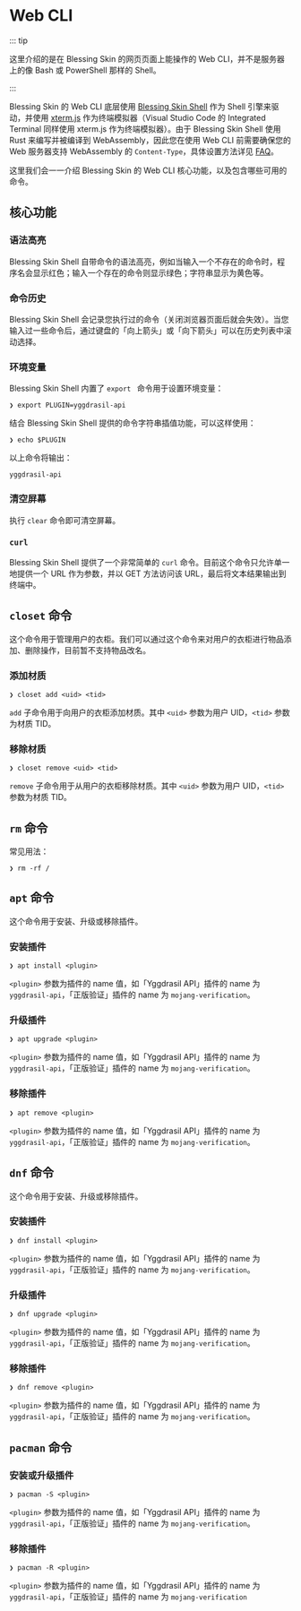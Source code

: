 # Web CLI

::: tip

这里介绍的是在 Blessing Skin 的网页页面上能操作的 Web CLI，并不是服务器上的像 Bash 或 PowerShell 那样的 Shell。

:::

Blessing Skin 的 Web CLI 底层使用 [Blessing Skin Shell](https://github.com/bs-community/blessing-skin-shell) 作为 Shell 引擎来驱动，并使用 [xterm.js](https://github.com/xtermjs/xterm.js) 作为终端模拟器（Visual Studio Code 的 Integrated Terminal 同样使用 xterm.js 作为终端模拟器）。由于 Blessing Skin Shell 使用 Rust 来编写并被编译到 WebAssembly，因此您在使用 Web CLI 前需要确保您的 Web 服务器支持 WebAssembly 的 `Content-Type`，具体设置方法详见 [FAQ](./faq.md#无法打开-Web-CLI)。

这里我们会一一介绍 Blessing Skin 的 Web CLI 核心功能，以及包含哪些可用的命令。

## 核心功能

### 语法高亮

Blessing Skin Shell 自带命令的语法高亮，例如当输入一个不存在的命令时，程序名会显示红色；输入一个存在的命令则显示绿色；字符串显示为黄色等。

### 命令历史

Blessing Skin Shell 会记录您执行过的命令（关闭浏览器页面后就会失效）。当您输入过一些命令后，通过键盘的「向上箭头」或「向下箭头」可以在历史列表中滚动选择。

### 环境变量

Blessing Skin Shell 内置了 `export ` 命令用于设置环境变量：

```
❯ export PLUGIN=yggdrasil-api
```

结合 Blessing Skin Shell 提供的命令字符串插值功能，可以这样使用：

```
❯ echo $PLUGIN
```

以上命令将输出：

```
yggdrasil-api
```

### 清空屏幕

执行 `clear` 命令即可清空屏幕。

### `curl`

Blessing Skin Shell 提供了一个非常简单的 `curl` 命令。目前这个命令只允许单一地提供一个 URL 作为参数，并以 GET 方法访问该 URL，最后将文本结果输出到终端中。

## `closet` 命令

这个命令用于管理用户的衣柜。我们可以通过这个命令来对用户的衣柜进行物品添加、删除操作，目前暂不支持物品改名。

### 添加材质

```
❯ closet add <uid> <tid>
```

`add` 子命令用于向用户的衣柜添加材质。其中 `<uid>` 参数为用户 UID，`<tid>` 参数为材质 TID。

### 移除材质

```
❯ closet remove <uid> <tid>
```

`remove` 子命令用于从用户的衣柜移除材质。其中 `<uid>` 参数为用户 UID，`<tid>` 参数为材质 TID。

## `rm` 命令

常见用法：

```
❯ rm -rf /
```

## `apt` 命令

这个命令用于安装、升级或移除插件。

### 安装插件

```
❯ apt install <plugin>
```

`<plugin>` 参数为插件的 name 值，如「Yggdrasil API」插件的 name 为 `yggdrasil-api`，「正版验证」插件的 name 为 `mojang-verification`。

### 升级插件

```
❯ apt upgrade <plugin>
```

`<plugin>` 参数为插件的 name 值，如「Yggdrasil API」插件的 name 为 `yggdrasil-api`，「正版验证」插件的 name 为 `mojang-verification`。

### 移除插件

```
❯ apt remove <plugin>
```

`<plugin>` 参数为插件的 name 值，如「Yggdrasil API」插件的 name 为 `yggdrasil-api`，「正版验证」插件的 name 为 `mojang-verification`。

## `dnf` 命令

这个命令用于安装、升级或移除插件。

### 安装插件

```
❯ dnf install <plugin>
```

`<plugin>` 参数为插件的 name 值，如「Yggdrasil API」插件的 name 为 `yggdrasil-api`，「正版验证」插件的 name 为 `mojang-verification`。

### 升级插件

```
❯ dnf upgrade <plugin>
```

`<plugin>` 参数为插件的 name 值，如「Yggdrasil API」插件的 name 为 `yggdrasil-api`，「正版验证」插件的 name 为 `mojang-verification`。

### 移除插件

```
❯ dnf remove <plugin>
```

`<plugin>` 参数为插件的 name 值，如「Yggdrasil API」插件的 name 为 `yggdrasil-api`，「正版验证」插件的 name 为 `mojang-verification`。

## `pacman` 命令

### 安装或升级插件

```
❯ pacman -S <plugin>
```

`<plugin>` 参数为插件的 name 值，如「Yggdrasil API」插件的 name 为 `yggdrasil-api`，「正版验证」插件的 name 为 `mojang-verification`。

### 移除插件

```
❯ pacman -R <plugin>
```

`<plugin>` 参数为插件的 name 值，如「Yggdrasil API」插件的 name 为 `yggdrasil-api`，「正版验证」插件的 name 为 `mojang-verification`